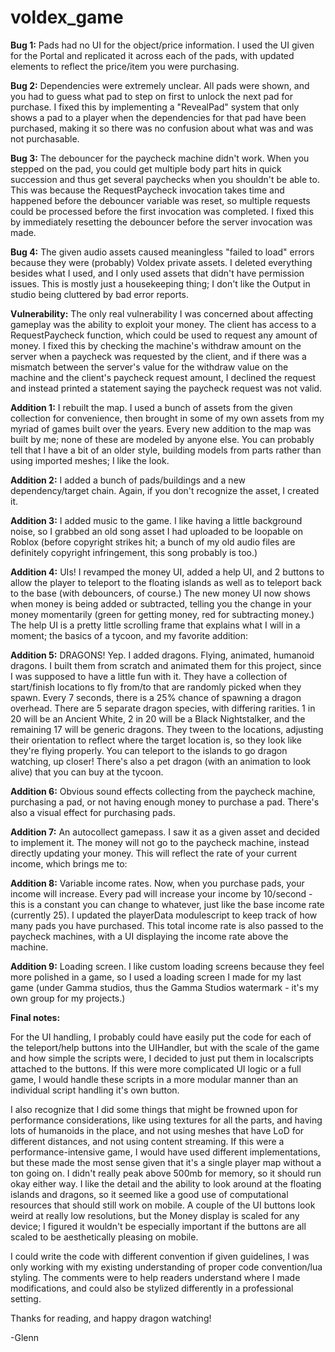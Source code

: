 # voldex_game

**Bug 1:**
Pads had no UI for the object/price information. I used the UI given for the Portal and replicated it across each of the pads, with updated elements to reflect the price/item you were purchasing.

**Bug 2:**
Dependencies were extremely unclear. All pads were shown, and you had to guess what pad to step on first to unlock the next pad for purchase. I fixed this by implementing a "RevealPad" system that only shows a pad to a player when the dependencies for that pad have been purchased, making it so there was no confusion about what was and was not purchasable.

**Bug 3:**
The debouncer for the paycheck machine didn't work. When you stepped on the pad, you could get multiple body part hits in quick succession and thus get several paychecks when you shouldn't be able to. This was because the RequestPaycheck invocation takes time and happened before the debouncer variable was reset, so multiple requests could be processed before the first invocation was completed. I fixed this by immediately resetting the debouncer before the server invocation was made.

**Bug 4:**
The given audio assets caused meaningless "failed to load" errors because they were (probably) Voldex private assets. I deleted everything besides what I used, and I only used assets that didn't have permission issues. This is mostly just a housekeeping thing; I don't like the Output in studio being cluttered by bad error reports.

**Vulnerability:**
The only real vulnerability I was concerned about affecting gameplay was the ability to exploit your money. The client has access to a RequestPaycheck function, which could be used to request any amount of money. I fixed this by checking the machine's withdraw amount on the server when a paycheck was requested by the client, and if there was a mismatch between the server's value for the withdraw value on the machine and the client's paycheck request amount, I declined the request and instead printed a statement saying the paycheck request was not valid.

**Addition 1:**
I rebuilt the map. I used a bunch of assets from the given collection for convenience, then brought in some of my own assets from my myriad of games built over the years. Every new addition to the map was built by me; none of these are modeled by anyone else. You can probably tell that I have a bit of an older style, building models from parts rather than using imported meshes; I like the look.

**Addition 2:**
I added a bunch of pads/buildings and a new dependency/target chain. Again, if you don't recognize the asset, I created it. 

**Addition 3:**
I added music to the game. I like having a little background noise, so I grabbed an old song asset I had uploaded to be loopable on Roblox (before copyright strikes hit; a bunch of my old audio files are definitely copyright infringement, this song probably is too.)

**Addition 4:**
UIs! I revamped the money UI, added a help UI, and 2 buttons to allow the player to teleport to the floating islands as well as to teleport back to the base (with debouncers, of course.) The new money UI now shows when money is being added or subtracted, telling you the change in your money momentarily (green for getting money, red for subtracting money.) The help UI is a pretty little scrolling frame that explains what I will in a moment; the basics of a tycoon, and my favorite addition:

**Addition 5:**
DRAGONS!
Yep. I added dragons. Flying, animated, humanoid dragons. I built them from scratch and animated them for this project, since I was supposed to have a little fun with it. They have a collection of start/finish locations to fly from/to that are randomly picked when they spawn. Every 7 seconds, there is a 25% chance of spawning a dragon overhead. There are 5 separate dragon species, with differing rarities. 1 in 20 will be an Ancient White, 2 in 20 will be a Black Nightstalker, and the remaining 17 will be generic dragons. They tween to the locations, adjusting their orientation to reflect where the target location is, so they look like they're flying properly. You can teleport to the islands to go dragon watching, up closer! There's also a pet dragon (with an animation to look alive) that you can buy at the tycoon. 

**Addition 6:**
Obvious sound effects collecting from the paycheck machine, purchasing a pad, or not having enough money to purchase a pad. There's also a visual effect for purchasing pads.

**Addition 7:**
An autocollect gamepass. I saw it as a given asset and decided to implement it. The money will not go to the paycheck machine, instead directly updating your money. This will reflect the rate of your current income, which brings me to:

**Addition 8:**
Variable income rates. Now, when you purchase pads, your income will increase. Every pad will increase your income by 10/second - this is a constant you can change to whatever, just like the base income rate (currently 25). I updated the playerData modulescript to keep track of how many pads you have purchased. This total income rate is also passed to the paycheck machines, with a UI displaying the income rate above the machine. 

**Addition 9:**
Loading screen. I like custom loading screens because they feel more polished in a game, so I used a loading screen I made for my last game (under Gamma studios, thus the Gamma Studios watermark - it's my own group for my projects.)

**Final notes:**

For the UI handling, I probably could have easily put the code for each of the teleport/help buttons into the UIHandler, but with the scale of the game and how simple the scripts were, I decided to just put them in localscripts attached to the buttons. If this were more complicated UI logic or a full game, I would handle these scripts in a more modular manner than an individual script handling it's own button.

I also recognize that I did some things that might be frowned upon for performance considerations, like using textures for all the parts, and having lots of humanoids in the place, and not using meshes that have LoD for different distances, and not using content streaming. If this were a performance-intensive game, I would have used different implementations, but these made the most sense given that it's a single player map without a ton going on. I didn't really peak above 500mb for memory, so it should run okay either way. I like the detail and the ability to look around at the floating islands and dragons, so it seemed like a good use of computational resources that should still work on mobile. A couple of the UI buttons look weird at really low resolutions, but the Money display is scaled for any device; I figured it wouldn't be especially important if the buttons are all scaled to be aesthetically pleasing on mobile.

I could write the code with different convention if given guidelines, I was only working with my existing understanding of proper code convention/lua styling. The comments were to help readers understand where I made modifications, and could also be stylized differently in a professional setting.

Thanks for reading, and happy dragon watching!

-Glenn
